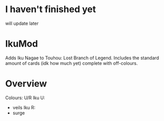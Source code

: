 # I haven't finished yet 
will update later
# IkuMod
Adds Iku Nagae to Touhou: Lost Branch of Legend.
Includes the standard amount of cards (idk how much yet) complete with off-colours.
# Overview
Colours: U/R
Iku U:
- veils
Iku R:
- surge
